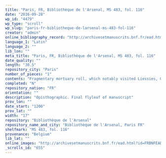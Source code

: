 ```yaml
---
title: "Paris, FR, Bibliothèque de l'Arsenal, MS 483, fol. 116"
date: "2016-09-28"
wp_id: "4479"
wp_type: "scroll"
wp_slug: "paris-fr-bibliotheque-de-larsenal-ms-483-fol-116"
creator: "admin"
online_bibliography_record: "http://archivesetmanuscrits.bnf.fr/ead.html?id=FRBNFEAD000079676"
language_1: "Latin"
language_2: ""
lib_lon: ""
meta_title: "Paris, FR, Bibliothèque de l'Arsenal, MS 483, fol. 116"
date_quality: ""
length: "30.5"
repository_city: "Paris"
number_of_pieces: "1"
contents: "Fragmentary mortuary roll, which notably visited Liessies, Gembloux, and Nivelles."
completed: "N"
repository_nation: "FR"
orientation: ""
description: "Opisthographic. Final flyleaf of manuscript"
prov_lon: ""
date_start: "1200"
prov_lat: ""
width: "17"
repository: "Bibliothèque de l'Arsenal"
repository_name_and_city: "Bibliothèque de l'Arsenal, Paris FR"
shelfmark: "MS 483, fol. 116"
provenance: "Belgium"
lib_lat: ""
online_images: "http://archivesetmanuscrits.bnf.fr/ead.html?id=FRBNFEAD000079676"
_scrolls_id: "655"
---
```



